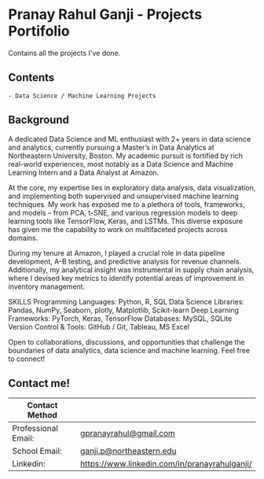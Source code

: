 # Pranay Rahul Ganji - Projects Portifolio
Contains all the projects I've done.

## Contents
    - Data Science / Machine Learning Projects

## Background

A dedicated Data Science and ML enthusiast with 2+ years in data science and analytics, currently pursuing a Master’s in Data Analytics at Northeastern University, Boston. My academic pursuit is fortified by rich real-world experiences, most notably as a Data Science and Machine Learning Intern and a Data Analyst at Amazon.

At the core, my expertise lies in exploratory data analysis, data visualization, and implementing both supervised and unsupervised machine learning techniques. My work has exposed me to a plethora of tools, frameworks, and models – from PCA, t-SNE, and various regression models to deep learning tools like TensorFlow, Keras, and LSTMs. This diverse exposure has given me the capability to work on multifaceted projects across domains.

During my tenure at Amazon, I played a crucial role in data pipeline development, A-B testing, and predictive analysis for revenue channels. Additionally, my analytical insight was instrumental in supply chain analysis, where I devised key metrics to identify potential areas of improvement in inventory management.

SKILLS
Programming Languages: Python, R, SQL
Data Science Libraries: Pandas, NumPy, Seaborn, plotly, Matplotlib, Scikit-learn
Deep Learning Frameworks: PyTorch, Keras, TensorFlow
Databases: MySQL, SQLite
Version Control & Tools: GitHub / Git, Tableau, MS Excel

Open to collaborations, discussions, and opportunities that challenge the boundaries of data analytics, data science and machine learning. Feel free to connect!

## Contact me!

| Contact Method        |                                            |
| ----------------------| ------------------------------------------ |
| Professional Email:   | gpranayrahul@gmail.com                   |
| School Email:         | ganji.p@northeastern.edu             |
| Linkedin:             | https://www.linkedin.com/in/pranayrahulganji/  |
